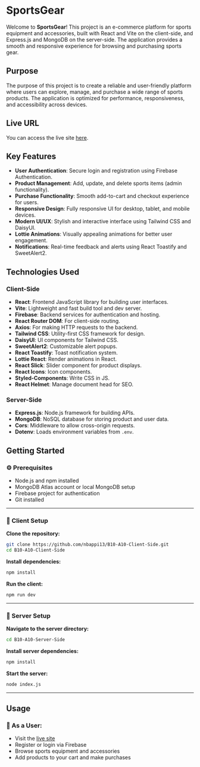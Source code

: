 # SportsGear

Welcome to **SportsGear**! This project is an e-commerce platform for sports equipment and accessories, built with React and Vite on the client-side, and Express.js and MongoDB on the server-side. The application provides a smooth and responsive experience for browsing and purchasing sports gear.

## Purpose

The purpose of this project is to create a reliable and user-friendly platform where users can explore, manage, and purchase a wide range of sports products. The application is optimized for performance, responsiveness, and accessibility across devices.

## Live URL

You can access the live site [here](https://sports-gear.netlify.app/).

## Key Features

* **User Authentication**: Secure login and registration using Firebase Authentication.
* **Product Management**: Add, update, and delete sports items (admin functionality).
* **Purchase Functionality**: Smooth add-to-cart and checkout experience for users.
* **Responsive Design**: Fully responsive UI for desktop, tablet, and mobile devices.
* **Modern UI/UX**: Stylish and interactive interface using Tailwind CSS and DaisyUI.
* **Lottie Animations**: Visually appealing animations for better user engagement.
* **Notifications**: Real-time feedback and alerts using React Toastify and SweetAlert2.

## Technologies Used

### Client-Side

* **React**: Frontend JavaScript library for building user interfaces.
* **Vite**: Lightweight and fast build tool and dev server.
* **Firebase**: Backend services for authentication and hosting.
* **React Router DOM**: For client-side routing.
* **Axios**: For making HTTP requests to the backend.
* **Tailwind CSS**: Utility-first CSS framework for design.
* **DaisyUI**: UI components for Tailwind CSS.
* **SweetAlert2**: Customizable alert popups.
* **React Toastify**: Toast notification system.
* **Lottie React**: Render animations in React.
* **React Slick**: Slider component for product displays.
* **React Icons**: Icon components.
* **Styled-Components**: Write CSS in JS.
* **React Helmet**: Manage document head for SEO.

### Server-Side

* **Express.js**: Node.js framework for building APIs.
* **MongoDB**: NoSQL database for storing product and user data.
* **Cors**: Middleware to allow cross-origin requests.
* **Dotenv**: Loads environment variables from `.env`.

## Getting Started

### ⚙ Prerequisites

* Node.js and npm installed
* MongoDB Atlas account or local MongoDB setup
* Firebase project for authentication
* Git installed

---

### 🚀 Client Setup

**Clone the repository:**

```bash
git clone https://github.com/nbappi13/B10-A10-Client-Side.git
cd B10-A10-Client-Side
```

**Install dependencies:**

```bash
npm install
```

**Run the client:**

```bash
npm run dev
```

---

### 🔧 Server Setup

**Navigate to the server directory:**

```bash
cd B10-A10-Server-Side
```

**Install server dependencies:**

```bash
npm install
```

**Start the server:**

```bash
node index.js
```

---

## Usage

### 👤 As a User:

* Visit the [live site](https://sports-gear.netlify.app/)
* Register or login via Firebase
* Browse sports equipment and accessories
* Add products to your cart and make purchases


